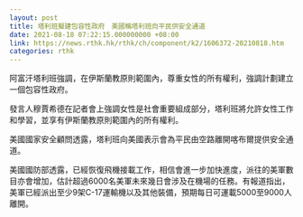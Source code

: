 ```yaml
---
layout: post
title: 塔利班擬建包容性政府　美國稱塔利班向平民供安全通道
date: 2021-08-18 07:22:15.000000000 +08:00
link: https://news.rthk.hk/rthk/ch/component/k2/1606372-20210818.htm
categories: rthk
---
```


阿富汗塔利班強調，在伊斯蘭教原則範圍內，尊重女性的所有權利，強調計劃建立一個包容性政府。

發言人穆賈希德在記者會上強調女性是社會重要組成部分，塔利班將允許女性工作和學習，並享有伊斯蘭教原則範圍內的所有權利。

美國國家安全顧問透露，塔利班向美國表示會為平民由空路離開喀布爾提供安全通道。

美國國防部透露，已經恢復飛機接載工作，相信會進一步加快進度，派往的美軍數目亦會增加，估計超過6000名美軍未來幾日會涉及在機場的任務。有報道指出，美軍已經派出至少9架C-17運輸機以及其他裝備，預期每日可運載5000至9000人離開。
